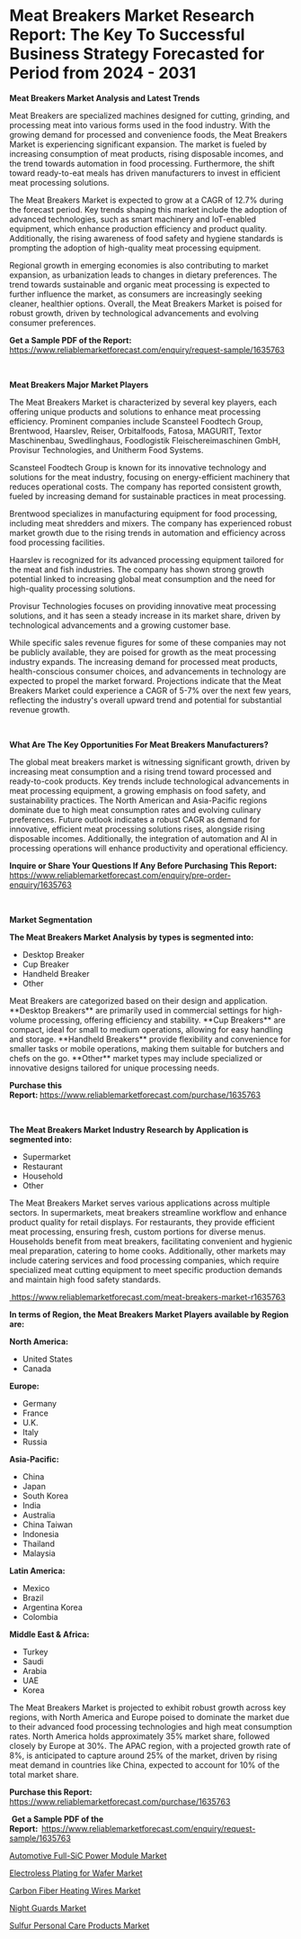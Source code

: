 <p><h1>Meat Breakers Market Research Report: The Key To Successful Business Strategy Forecasted for Period from 2024 - 2031</h1></p><p><strong>Meat Breakers Market Analysis and Latest Trends</strong></p>
<p><p>Meat Breakers are specialized machines designed for cutting, grinding, and processing meat into various forms used in the food industry. With the growing demand for processed and convenience foods, the Meat Breakers Market is experiencing significant expansion. The market is fueled by increasing consumption of meat products, rising disposable incomes, and the trend towards automation in food processing. Furthermore, the shift toward ready-to-eat meals has driven manufacturers to invest in efficient meat processing solutions.</p><p>The Meat Breakers Market is expected to grow at a CAGR of 12.7% during the forecast period. Key trends shaping this market include the adoption of advanced technologies, such as smart machinery and IoT-enabled equipment, which enhance production efficiency and product quality. Additionally, the rising awareness of food safety and hygiene standards is prompting the adoption of high-quality meat processing equipment.</p><p>Regional growth in emerging economies is also contributing to market expansion, as urbanization leads to changes in dietary preferences. The trend towards sustainable and organic meat processing is expected to further influence the market, as consumers are increasingly seeking cleaner, healthier options. Overall, the Meat Breakers Market is poised for robust growth, driven by technological advancements and evolving consumer preferences.</p></p>
<p><strong>Get a Sample PDF of the Report:&nbsp;</strong> <a href="https://www.reliablemarketforecast.com/enquiry/request-sample/1635763?utm_campaign=1110&utm_medium=2&utm_source=Github&utm_content=ia&utm_term=07122024&utm_id=meat-breakers">https://www.reliablemarketforecast.com/enquiry/request-sample/1635763</a></p>
<p>&nbsp;</p>
<p><strong>Meat Breakers Major Market Players</strong></p>
<p><p>The Meat Breakers Market is characterized by several key players, each offering unique products and solutions to enhance meat processing efficiency. Prominent companies include Scansteel Foodtech Group, Brentwood, Haarslev, Reiser, Orbitalfoods, Fatosa, MAGURIT, Textor Maschinenbau, Swedlinghaus, Foodlogistik Fleischereimaschinen GmbH, Provisur Technologies, and Unitherm Food Systems.</p><p>Scansteel Foodtech Group is known for its innovative technology and solutions for the meat industry, focusing on energy-efficient machinery that reduces operational costs. The company has reported consistent growth, fueled by increasing demand for sustainable practices in meat processing.</p><p>Brentwood specializes in manufacturing equipment for food processing, including meat shredders and mixers. The company has experienced robust market growth due to the rising trends in automation and efficiency across food processing facilities.</p><p>Haarslev is recognized for its advanced processing equipment tailored for the meat and fish industries. The company has shown strong growth potential linked to increasing global meat consumption and the need for high-quality processing solutions. </p><p>Provisur Technologies focuses on providing innovative meat processing solutions, and it has seen a steady increase in its market share, driven by technological advancements and a growing customer base.</p><p>While specific sales revenue figures for some of these companies may not be publicly available, they are poised for growth as the meat processing industry expands. The increasing demand for processed meat products, health-conscious consumer choices, and advancements in technology are expected to propel the market forward. Projections indicate that the Meat Breakers Market could experience a CAGR of 5-7% over the next few years, reflecting the industry's overall upward trend and potential for substantial revenue growth.</p></p>
<p>&nbsp;</p>
<p><strong>What Are The Key Opportunities For Meat Breakers Manufacturers?</strong></p>
<p><p>The global meat breakers market is witnessing significant growth, driven by increasing meat consumption and a rising trend toward processed and ready-to-cook products. Key trends include technological advancements in meat processing equipment, a growing emphasis on food safety, and sustainability practices. The North American and Asia-Pacific regions dominate due to high meat consumption rates and evolving culinary preferences. Future outlook indicates a robust CAGR as demand for innovative, efficient meat processing solutions rises, alongside rising disposable incomes. Additionally, the integration of automation and AI in processing operations will enhance productivity and operational efficiency.</p></p>
<p><strong>Inquire or Share Your Questions If Any Before Purchasing This Report:</strong> <a href="https://www.reliablemarketforecast.com/enquiry/pre-order-enquiry/1635763?utm_campaign=1110&utm_medium=2&utm_source=Github&utm_content=ia&utm_term=07122024&utm_id=meat-breakers">https://www.reliablemarketforecast.com/enquiry/pre-order-enquiry/1635763</a></p>
<p>&nbsp;</p>
<p><strong>Market Segmentation</strong></p>
<p><strong>The Meat Breakers Market Analysis by types is segmented into:</strong></p>
<p><ul><li>Desktop Breaker</li><li>Cup Breaker</li><li>Handheld Breaker</li><li>Other</li></ul></p>
<p><p>Meat Breakers are categorized based on their design and application. **Desktop Breakers** are primarily used in commercial settings for high-volume processing, offering efficiency and stability. **Cup Breakers** are compact, ideal for small to medium operations, allowing for easy handling and storage. **Handheld Breakers** provide flexibility and convenience for smaller tasks or mobile operations, making them suitable for butchers and chefs on the go. **Other** market types may include specialized or innovative designs tailored for unique processing needs.</p></p>
<p><strong>Purchase this Report:&nbsp;</strong><a href="https://www.reliablemarketforecast.com/purchase/1635763?utm_campaign=1110&utm_medium=2&utm_source=Github&utm_content=ia&utm_term=07122024&utm_id=meat-breakers">https://www.reliablemarketforecast.com/purchase/1635763</a></p>
<p>&nbsp;</p>
<p><strong>The Meat Breakers Market Industry Research by Application is segmented into:</strong></p>
<p><ul><li>Supermarket</li><li>Restaurant</li><li>Household</li><li>Other</li></ul></p>
<p><p>The Meat Breakers Market serves various applications across multiple sectors. In supermarkets, meat breakers streamline workflow and enhance product quality for retail displays. For restaurants, they provide efficient meat processing, ensuring fresh, custom portions for diverse menus. Households benefit from meat breakers, facilitating convenient and hygienic meal preparation, catering to home cooks. Additionally, other markets may include catering services and food processing companies, which require specialized meat cutting equipment to meet specific production demands and maintain high food safety standards.</p></p>
<p><a href="https://www.reliablemarketforecast.com/meat-breakers-market-r1635763?utm_campaign=1110&utm_medium=2&utm_source=Github&utm_content=ia&utm_term=07122024&utm_id=meat-breakers">&nbsp;https://www.reliablemarketforecast.com/meat-breakers-market-r1635763</a></p>
<p><strong>In terms of Region, the Meat Breakers Market Players available by Region are:</strong></p>
<p>
    <p> <strong> North America: </strong>
        <ul>
            <li>United States</li>
            <li>Canada</li>
        </ul>
        </p> 
    <p> <strong> Europe: </strong>
        <ul>
            <li>Germany</li>
            <li>France</li>
            <li>U.K.</li>
            <li>Italy</li>
            <li>Russia</li>
        </ul>
        </p> 
    <p> <strong> Asia-Pacific: </strong>
        <ul>
            <li>China</li>
            <li>Japan</li>
            <li>South Korea</li>
            <li>India</li>
            <li>Australia</li>
            <li>China Taiwan</li>
            <li>Indonesia</li>
            <li>Thailand</li>
            <li>Malaysia</li>
        </ul>
        </p> 
    <p> <strong> Latin America: </strong>
        <ul>
            <li>Mexico</li>
            <li>Brazil</li>
            <li>Argentina Korea</li>
            <li>Colombia</li>
        </ul>
        </p> 
    <p> <strong> Middle East & Africa: </strong>
        <ul>
            <li>Turkey</li>
            <li>Saudi</li>
            <li>Arabia</li>
            <li>UAE</li>
            <li>Korea</li>
        </ul>
    </p>
    </p>
<p><p>The Meat Breakers Market is projected to exhibit robust growth across key regions, with North America and Europe poised to dominate the market due to their advanced food processing technologies and high meat consumption rates. North America holds approximately 35% market share, followed closely by Europe at 30%. The APAC region, with a projected growth rate of 8%, is anticipated to capture around 25% of the market, driven by rising meat demand in countries like China, expected to account for 10% of the total market share.</p></p>
<p><strong>Purchase this Report: </strong><a href="https://www.reliablemarketforecast.com/purchase/1635763?utm_campaign=1110&utm_medium=2&utm_source=Github&utm_content=ia&utm_term=07122024&utm_id=meat-breakers">https://www.reliablemarketforecast.com/purchase/1635763</a></p>
<p>&nbsp;<strong>Get a Sample PDF of the Report:&nbsp;&nbsp;</strong><a href="https://www.reliablemarketforecast.com/enquiry/request-sample/1635763?utm_campaign=1110&utm_medium=2&utm_source=Github&utm_content=ia&utm_term=07122024&utm_id=meat-breakers">https://www.reliablemarketforecast.com/enquiry/request-sample/1635763</a></p>
<p><strong></strong></p>
<p><p><a href="https://issuu.com/reportprime-2/docs/automotive-full-sic-power-module-market-size-2030.?utm_campaign=1110&utm_medium=2&utm_source=Github&utm_content=ia&utm_term=07122024&utm_id=meat-breakers">Automotive Full-SiC Power Module Market</a></p><p><a href="https://www.linkedin.com/pulse/projecting-electroless-plating-wafer-markets-future-thorough-tlmze?utm_campaign=1110&utm_medium=2&utm_source=Github&utm_content=ia&utm_term=07122024&utm_id=meat-breakers">Electroless Plating for Wafer Market</a></p><p><a href="https://github.com/WillieWoodard/Market-Research-Report-List-7/blob/main/carbon-fiber-heating-wires-market.md?utm_campaign=1110&utm_medium=2&utm_source=Github&utm_content=ia&utm_term=07122024&utm_id=meat-breakers">Carbon Fiber Heating Wires Market</a></p><p><a href="https://issuu.com/reportprime-2/docs/night-guards-market-size-2030.pptx?utm_campaign=1110&utm_medium=2&utm_source=Github&utm_content=ia&utm_term=07122024&utm_id=meat-breakers">Night Guards Market</a></p><p><a href="https://www.linkedin.com/pulse/the-sympatico-insight-9odme?utm_campaign=1110&utm_medium=2&utm_source=Github&utm_content=ia&utm_term=07122024&utm_id=meat-breakers">Sulfur Personal Care Products Market</a></p></p>